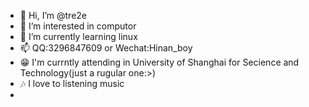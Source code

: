 - 👋 Hi, I’m @tre2e
- 👀 I’m interested in computor
- 🌱 I’m currently learning linux
- 📫 QQ:3296847609 or Wechat:Hinan_boy
- 😁 I'm currntly attending in University of Shanghai for Secience and Technology(just a rugular one:>)
- 🎶 I love to listening music
-  
